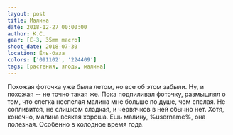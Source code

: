 ```yaml
---
layout: post
title: Малина
date: 2018-12-27 00:00:00
author: К.С.
gear: [E-3, 35mm macro]
shoot_date: 2018-07-30
location: Ёль-база
colors: ['091102', '224409']
tags: [растения, ягоды, малина]
---
```

Похожая фоточка уже была летом, но все об этом забыли. Ну, и похожая -- не точно такая же. Пока подпиливал фоточку, размышлял о том, что слегка неспелая малина мне больше по душе, чем спелая. Не сопливится, не слишком сладкая, и червячков в ней обычно нет. Хотя, конечно, малина всякая хороша. Ешь малину, %username%, она полезная. Особенно в холодное время года.
